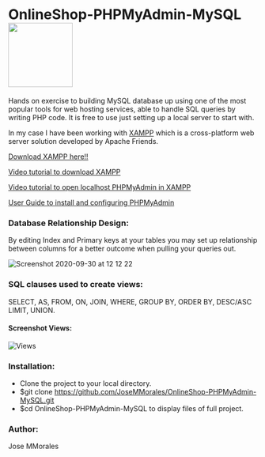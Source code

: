 # OnlineShop-PHPMyAdmin-MySQL<img src="https://user-images.githubusercontent.com/43299285/94676367-8678dc00-031b-11eb-9b7e-070b791d913f.png" width="130" />

Hands on exercise to building MySQL database up using one of the most popular tools for web hosting services, able to handle SQL queries by writing PHP code. It is free to use just setting up a local server to start with. 

In my case I have been working with [XAMPP](https://www.youtube.com/watch?time_continue=1&v=h6DEDm7C37A&feature=emb_logo) which is a cross-platform web server solution developed by Apache Friends. 

[Download XAMPP here!!](https://www.apachefriends.org/index.html)

[Video tutorial to download XAMPP](http://bit.ly/INSTALLXAMPPVID)

[Video tutorial to open localhost PHPMyAdmin in XAMPP](https://www.youtube.com/watch?v=8HQIsdyf9xc)

[User Guide to install and configuring PHPMyAdmin](https://docs.phpmyadmin.net/en/latest/user.html)

### Database Relationship Design:
By editing Index and Primary keys at your tables you may set up relationship between columns for a better outcome when pulling your queries out.

![Screenshot 2020-09-30 at 12 12 22](https://user-images.githubusercontent.com/43299285/94672937-46632a80-0316-11eb-98ff-1fb191632804.png)

### SQL clauses used to create views:

SELECT, AS, FROM, ON, JOIN, WHERE, GROUP BY, ORDER BY, DESC/ASC LIMIT, UNION.

#### Screenshot Views:
![Views](https://user-images.githubusercontent.com/43299285/94678274-7f9f9880-031e-11eb-96af-bfab7ca86643.jpg)

### Installation:
* Clone the project to your local directory.
* $git clone https://github.com/JoseMMorales/OnlineShop-PHPMyAdmin-MySQL.git
* $cd OnlineShop-PHPMyAdmin-MySQL to display files of full project.

### Author:
Jose MMorales
